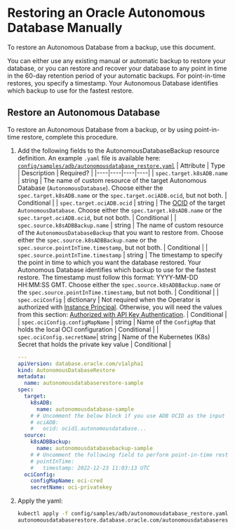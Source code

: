 # Restoring an Oracle Autonomous Database Manually

To restore an Autonomous Database from a backup, use this document.

You can either use any existing manual or automatic backup to restore your database, or you can restore and recover your database to any point in time in the 60-day retention period of your automatic backups. For point-in-time restores, you specify a timestamp. Your Autonomous Database identifies which backup to use for the fastest restore.

## Restore an Autonomous Database

To restore an Autonomous Database from a backup, or by using point-in-time restore, complete this procedure.

1. Add the following fields to the AutonomousDatabaseBackup resource definition. An example `.yaml` file is available here: [`config/samples/adb/autonomousdatabase_restore.yaml`](./../../config/samples/adb/autonomousdatabase_restore.yaml)
    | Attribute | Type | Description | Required? |
    |----|----|----|----|
    | `spec.target.k8sADB.name` | string | The name of custom resource of the target Autonomous Database (`AutonomousDatabase`). Choose either the `spec.target.k8sADB.name` or the `spec.target.ociADB.ocid`, but not both. | Conditional |
    | `spec.target.ociADB.ocid` | string | The [OCID](https://docs.cloud.oracle.com/Content/General/Concepts/identifiers.htm) of the target `AutonomousDatabase`. Choose either the `spec.target.k8sADB.name` or the `spec.target.ociADB.ocid`, but not both. | Conditional |
    | `spec.source.k8sADBBackup.name` | string | The name of custom resource of the `AutonomousDatabaseBackup` that you want to restore from. Choose either the `spec.source.k8sADBBackup.name` or the `spec.source.pointInTime.timestamp`, but not both. | Conditional |
    | `spec.source.pointInTime.timestamp` | string | The timestamp to specify the point in time to which you want the database restored. Your Autonomous Database identifies which backup to use for the fastest restore. The timestamp must follow this format: YYYY-MM-DD HH:MM:SS GMT. Choose either the `spec.source.k8sADBBackup.name` or the `spec.source.pointInTime.timestamp`, but not both. | Conditional |
    | `spec.ociConfig` | dictionary | Not required when the Operator is authorized with [Instance Principal](./ADB_PREREQUISITES.md#authorized-with-instance-principal). Otherwise, you will need the values from this section: [Authorized with API Key Authentication](./ADB_PREREQUISITES.md#authorized-with-api-key-authentication). | Conditional |
    | `spec.ociConfig.configMapName` | string | Name of the `ConfigMap` that holds the local OCI configuration | Conditional |
    | `spec.ociConfig.secretName`| string | Name of the Kubernetes (K8s) Secret that holds the private key value | Conditional |

    ```yaml
    ---
    apiVersion: database.oracle.com/v1alpha1
    kind: AutonomousDatabaseRestore
    metadata:
      name: autonomousdatabaserestore-sample
    spec:
      target:
        k8sADB:
          name: autonomousdatabase-sample
        # # Uncomment the below block if you use ADB OCID as the input of the target ADB
        # ociADB:
        #   ocid: ocid1.autonomousdatabase...
      source:
        k8sADBBackup: 
          name: autonomousdatabasebackup-sample
        # # Uncomment the following field to perform point-in-time restore
        # pointInTime: 
        #   timestamp: 2022-12-23 11:03:13 UTC
      ociConfig:
        configMapName: oci-cred
        secretName: oci-privatekey
    ```

2. Apply the yaml:

    ```sh
    kubectl apply -f config/samples/adb/autonomousdatabase_restore.yaml
    autonomousdatabaserestore.database.oracle.com/autonomousdatabaserestore-sample created
    ```
